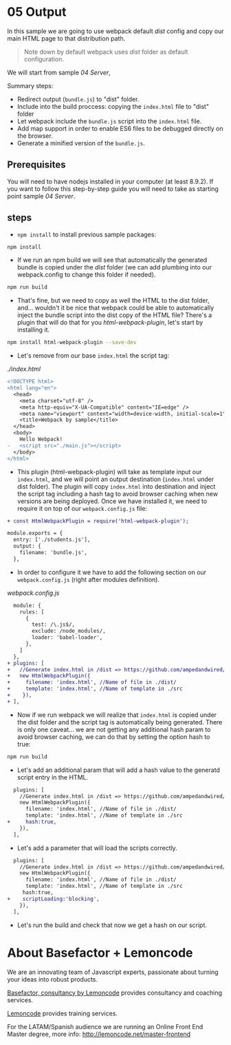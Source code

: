 # 05 Output

In this sample we are going to use webpack default _dist_ config and
copy our main HTML page to that distribution path.

> Note down by default webpack uses _dist_ folder as default configuration.

We will start from sample _04 Server_,

Summary steps:

- Redirect output (`bundle.js`) to "dist" folder.
- Include into the build proccess: copying the `index.html` file to "dist" folder
- Let webpack include the `bundle.js` script into the `index.html` file.
- Add map support in order to enable ES6 files to be debugged directly on the browser.
- Generate a minified version of the `bundle.js`.

## Prerequisites

You will need to have nodejs installed in your computer (at least 8.9.2). If you want to follow this step-by-step guide you will need to take as starting point sample _04 Server_.

## steps

- `npm install` to install previous sample packages:

```bash
npm install
```

- If we run an npm build we will see that automatically the generated bundle is copied under the
  _dist_ folder (we can add plumbing into our webpack.config to change this folder if needed).

```bash
npm run build
```

- That's fine, but we need to copy as well the HTML to the dist folder, and... wouldn't it
  be nice that webpack could be able to automatically inject the bundle script into the dist
  copy of the HTML file? There's a plugin that will do that for you _html-webpack-plugin_, let's
  start by installing it.

```bash
npm install html-webpack-plugin --save-dev
```

- Let's remove from our base `index.html` the script tag:

_./index.html_

```diff
<!DOCTYPE html>
<html lang="en">
  <head>
    <meta charset="utf-8" />
    <meta http-equiv="X-UA-Compatible" content="IE=edge" />
    <meta name="viewport" content="width=device-width, initial-scale=1" />
    <title>Webpack by sample</title>
  </head>
  <body>
    Hello Webpack!
-   <script src="./main.js"></script>
  </body>
</html>

```

- This plugin (html-webpack-plugin) will take as template input our `index.html`, and we will point an output destination (`index.html` under dist folder). The plugin will copy `index.html` into destination and inject the script tag including a hash tag to avoid browser caching when new versions are being deployed. Once we have installed it, we need to require it on top of our `webpack.config.js` file:

```diff
+ const HtmlWebpackPlugin = require('html-webpack-plugin');

module.exports = {
  entry: ['./students.js'],
  output: {
    filename: 'bundle.js',
  },
```

- In order to configure it we have to add the following section
  on our `webpack.config.js` (right after modules definition).

_webpack.config.js_

```diff
  module: {
    rules: [
      {
        test: /\.js$/,
        exclude: /node_modules/,
        loader: 'babel-loader',
      },
    ]
  },
+ plugins: [
+   //Generate index.html in /dist => https://github.com/ampedandwired/html-webpack-plugin
+   new HtmlWebpackPlugin({
+     filename: 'index.html', //Name of file in ./dist/
+     template: 'index.html', //Name of template in ./src
+    }),
+ ],
```

- Now if we run webpack we will realize that `index.html` is copied under the dist folder and the script tag is automatically being generated. There is only one caveat... we are not getting any additional hash param to avoid browser caching, we can do that by setting the option hash to true:

```bash
npm run build
```

- Let's add an additional param that will add a hash value to the generatd script entry in the HTML.

```diff
  plugins: [
    //Generate index.html in /dist => https://github.com/ampedandwired/html-webpack-plugin
    new HtmlWebpackPlugin({
      filename: 'index.html', //Name of file in ./dist/
      template: 'index.html', //Name of template in ./src
+     hash:true,
    }),
  ],
```

- Let's add a parameter that will load the scripts correctly.

```diff
  plugins: [
    //Generate index.html in /dist => https://github.com/ampedandwired/html-webpack-plugin
    new HtmlWebpackPlugin({
      filename: 'index.html', //Name of file in ./dist/
      template: 'index.html', //Name of template in ./src
     hash:true,
+    scriptLoading:'blocking',
    }),
  ],
```

- Let's run the build and check that now we get a hash on our script.

# About Basefactor + Lemoncode

We are an innovating team of Javascript experts, passionate about turning your ideas into robust products.

[Basefactor, consultancy by Lemoncode](http://www.basefactor.com) provides consultancy and coaching services.

[Lemoncode](http://lemoncode.net/services/en/#en-home) provides training services.

For the LATAM/Spanish audience we are running an Online Front End Master degree, more info: http://lemoncode.net/master-frontend

